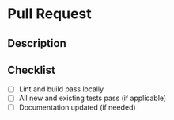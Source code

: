 # Pull Request

## Description

<!-- Please describe your changes and link any related issues -->

## Checklist

- [ ] Lint and build pass locally
- [ ] All new and existing tests pass (if applicable)
- [ ] Documentation updated (if needed)

